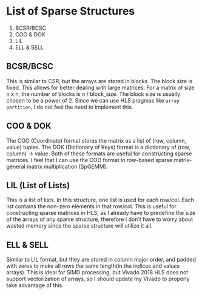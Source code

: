 # List of Sparse Structures 

1. BCSR/BCSC
2. COO & DOK
3. LIL
4. ELL & SELL

## BCSR/BCSC

This is similar to CSR, but the arrays are stored in blocks. The block size is fixed. This allows for better dealing with large matrices. For a matrix of size n x n, the number of blocks is n / block_size. The block size is usually chosen to be a power of 2. Since we can use HLS pragmas like `array partition`, I do not feel the need to implement this.

## COO & DOK

The COO (Coordinate) format stores the matrix as a list of (row, column, value) tuples. The DOK (Dictionary of Keys) format is a dictionary of (row, column) -> value. Both of these formats are useful for constructing sparse matrices. I feel that I can use the COO format in row-based sparse matrix-general matrix multiplication (SpGEMM). 

## LIL (List of Lists)

This is a list of lists. In this structure, one list is used for each row/col. Each list contains the non-zero elements in that row/col. This is useful for constructing sparse matrices in HLS, as I already have to predefine the size of the arrays of any sparse structure, therefore I don't have to worry about wasted memory since the sparse structure will utilize it all.

## ELL & SELL

Similar to LIL format, but they are stored in column major order, and padded with zeros to make all rows the same length(in the indices and values arrays). This is ideal for SIMD processing, but Vivado 2018 HLS does not support vectorization of arrays, so I should update my Vivado to properly take advantage of this.



